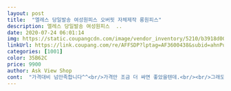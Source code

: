 ```yaml
---
layout: post 
title:  "엘레스 당일발송 여성원피스 오버핏 자체제작 롱원피스" 
description: 엘레스 당일발송 여성원피스  ..
date: 2020-07-24 06:01:14 
img: https://static.coupangcdn.com/image/vendor_inventory/5210/b3918d0019d2414f7212ae1ccd41bddf9bcc3b871a7950941ade96c36c81.jpg 
linkUrl: https://link.coupang.com/re/AFFSDP?lptag=AF3600438&subid=ahnPublicAsk&pageKey=1628151417&itemId=2777387265&vendorItemId=70767170896&traceid=V0-113-a181c8873c47b15d 
categories: [1001] 
color: 35B62C 
price: 9900 
author: Ask View Shop 
cont:  "가격대비 넘만족합니다^^<br/>가격만 조금 더 싸면 좋았을텐데.<br/><br/>그래도 그렇게 망설여질 정도는 아니라 다행.<br/><br/>나름 편하게 입어도 될거 같네요 ㅋㅋ<br/>다른분들도 구매하셔도 후회안하실듯?<br/>두번째 구매인데 실망스럽지도 않고<br/>만족스러워요.<br/><br/>배송도 넘 빨랐구요.<br/><br/>살까말까 고민하다가 다른곳에서도 계속찾아봤는데<br/>생각 보다 배송이 빨리 왔네요 ㅎㅎ<br/>싸게 잘 구입 한거 같아요 ㅎㅎ<br/>아무래도 여기가 젤 저렴한거같아<br/>여러번 세탁해도 늘어짐도 없고 정말 좋음.<br/> ㅋㅋㅋ<br/>옷은 화면 이랑 똑같아요^^<br/>옷의 질이 좋아요<br/>잘 받았어요 ㅋㅋ<br/>총 가격대비 너무 마음에 듭니다<br/>최대한 저렴하게 구입했네요<br/>" 
---
```

